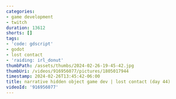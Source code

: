 ```yaml
---
categories:
- game development
- twitch
duration: 13612
shorts: []
tags:
- 'code: gdscript'
- godot
- lost contact
- 'raiding: irl_donut'
thumbPath: /assets/thumbs/2024-02-26-19-45-42.jpg
thumbUri: /videos/916956077/pictures/1805017944
timestamp: 2024-02-26T13:45:42-06:00
title: narrative hidden object game dev | lost contact (day 44)
videoId: '916956077'
---
```

